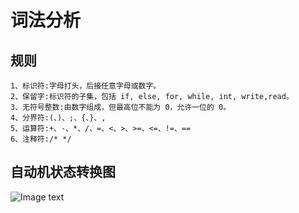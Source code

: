 # 词法分析
## 规则
```
1、标识符:字母打头，后接任意字母或数字。 
2、保留字:标识符的子集，包括 if, else, for, while, int, write,read。
3、无符号整数:由数字组成，但最高位不能为 0，允许一位的 0。 
4、分界符:(、)、;、{、}、, 
5、运算符:+、-、*、/、=、<、>、>=、<=、!=、== 
6、注释符:/* */
```
## 自动机状态转换图
![Image text](https://github.com/XiaofengYue/Python-Compiler/blob/master/img-folder/%E8%87%AA%E5%8A%A8%E6%9C%BA.png)
